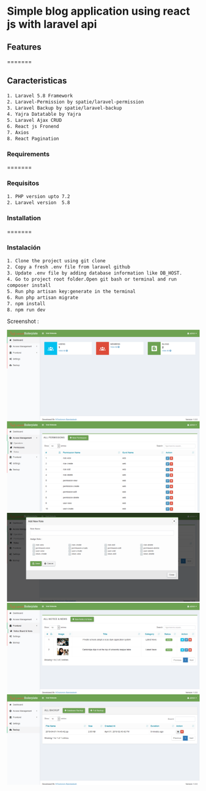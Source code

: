 # Simple blog application using react js with laravel api


## Features
=======
## Caracteristicas

    1. Laravel 5.8 Framework
    2. Laravel-Permission by spatie/laravel-permission
    3. Laravel Backup by spatie/laravel-backup
    4. Yajra Datatable by Yajra
    5. Laravel Ajax CRUD
    6. React js Fronend
    7. Axios
    8. React Pagination

### Requirements
=======
### Requisitos

    1. PHP version upto 7.2    
    2. Laravel version  5.8   

### Installation
=======
### Instalación

    1. Clone the project using git clone   
    2. Copy a fresh .env file from laravel github    
    3. Update .env file by adding database information like DB_HOST.  
    4. Go to project root folder.Open git bash or terminal and run  composer install       
    5. Run php artisan key:generate in the terminal    
    6. Run php artisan migrate  
    7. npm install
    8. npm run dev
    
    
Screenshot : 

![alt text](./public/assets/images/screenshot/dashboard.png)
![alt text](./public/assets/images/screenshot/permission.png)
![alt text](./public/assets/images/screenshot/roles.png)
![alt text](./public/assets/images/screenshot/blog.png)
![alt text](./public/assets/images/screenshot/backup.png)
